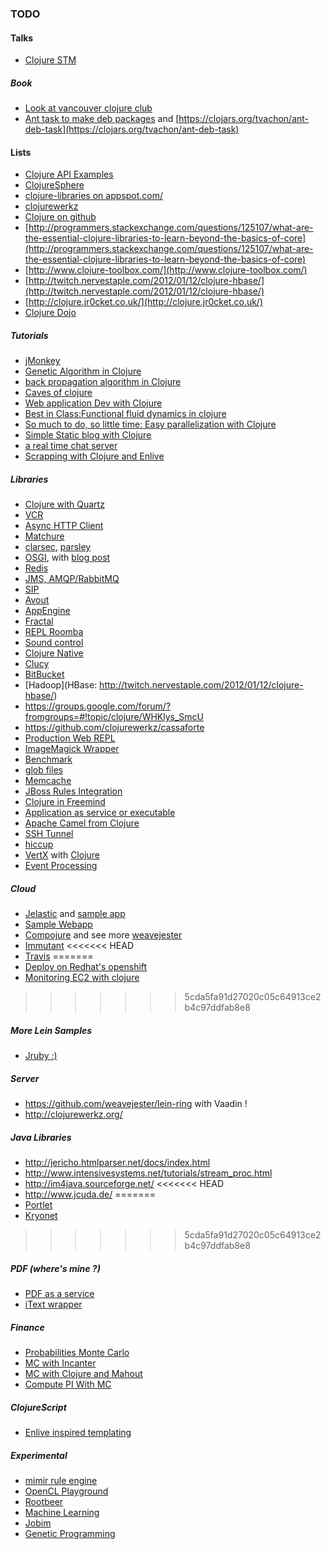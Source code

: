 ### TODO

#### Talks
* [Clojure STM](http://www.slideshare.net/marblejenka/clojurestm)

##### Book
* [Look at vancouver clojure club](https://github.com/van-clj)
* [Ant task to make deb packages](http://code.google.com/p/ant-deb-task/) and [https://clojars.org/tvachon/ant-deb-task](https://clojars.org/tvachon/ant-deb-task)

#### Lists
* [Clojure API Examples](http://en.wikibooks.org/wiki/Clojure_Programming#API_Examples)
* [ClojureSphere](http://www.clojuresphere.com/)
* [clojure-libraries on appspot.com/](http://clojure-libraries.appspot.com/)
* [clojurewerkz](http://clojurewerkz.org/)
* [Clojure on github](http://clojure.github.com/)
* [http://programmers.stackexchange.com/questions/125107/what-are-the-essential-clojure-libraries-to-learn-beyond-the-basics-of-core](http://programmers.stackexchange.com/questions/125107/what-are-the-essential-clojure-libraries-to-learn-beyond-the-basics-of-core)
* [http://www.clojure-toolbox.com/](http://www.clojure-toolbox.com/)
* [http://twitch.nervestaple.com/2012/01/12/clojure-hbase/](http://twitch.nervestaple.com/2012/01/12/clojure-hbase/)
* [http://clojure.jr0cket.co.uk/](http://clojure.jr0cket.co.uk/)
* [Clojure Dojo](https://github.com/zeroed/ClojureDojo)

##### Tutorials
* [jMonkey](http://www.thejach.com/view/2012/5/getting_started_with_jmonkeyengine_and_clojure)
* [Genetic Algorithm in Clojure](http://ethanfast.com/2009/09/ga-framework/)
* [back propagation algorithm in Clojure](http://www.fatvat.co.uk/2009/06/back-propagation-algorithm-in-clojure.html)
* [Caves of clojure](http://stevelosh.com/blog/2012/07/caves-of-clojure-03-4/)
* [Web application Dev with Clojure](http://www.vijaykiran.com/2012/01/17/web-application-development-with-clojure-part-2/)
* [Best in Class:Functional fluid dynamics in clojure](http://www.bestinclass.dk/index.clj/2010/03/functional-fluid-dynamics-in-clojure.html)
* [So much to do, so little time: Easy parallelization with Clojure](http://blog.rguha.net/?p=153)
* [Simple Static blog with Clojure](http://thegeez.net/2012/03/15/static_blog_on_github_with_enlive.html)
* [a real time chat server](http://alexkehayias.tumblr.com/post/28783286946/a-simple-real-time-chat-server-using-clojure-and-aleph)
* [Scrapping with Clojure and Enlive](http://bestinclassblog.tumblr.com/post/22729197447/how-clojure-got-me-banned-from-google)

##### Libraries
* [Clojure with Quartz](http://clojurequartz.info/articles/getting_started.html)
* [VCR](https://github.com/fredericksgary/vcr-clj)
* [Async HTTP Client](http://neotyk.github.com/http.async.client/)
* [Matchure](https://github.com/dcolthorp/matchure)
* [clarsec](https://github.com/jasonjckn/clarsec), [parsley](https://github.com/cgrand/parsley)
* [OSGI](https://github.com/aav/clojure.osgi), with [blog post](http://paudo.posterous.com/clojure-osgi)
* [Redis](https://github.com/wallrat/labs-redis-clojure)
* [JMS, AMQP/RabbitMQ](https://github.com/sbtourist/clamq)
* [SIP](https://github.com/Ruiyun/cljain)
* [Avout](https://github.com/AlexBaranosky/avout)
* [AppEngine](https://github.com/gcv/appengine-magic)
* [Fractal](http://clojurefun.wordpress.com/2012/08/30/mandelbrot-fractals/)
* [REPL Roomba](http://gigasquidsoftware.com/wordpress/?p=450)
* [Sound control](http://opensoundcontrol.org/implementation/osc-clj-clojure-osc-library)
* [Clojure Native](https://github.com/bagucode/clj-native)
* [Clucy](https://github.com/weavejester/clucy) 
* [BitBucket](https://github.com/ohpauleez/clj-bitbucket/tree/17467d27bf0dbd3b3f39290fa66c4201d788d8b0)
* [Hadoop](HBase: http://twitch.nervestaple.com/2012/01/12/clojure-hbase/)
* https://groups.google.com/forum/?fromgroups=#!topic/clojure/WHKlys_SmcU
* https://github.com/clojurewerkz/cassaforte
* [Production Web REPL](http://java.dzone.com/articles/clojure-production-web-repl)
* [ImageMagick Wrapper](https://github.com/neatonk/im4clj)
* [Benchmark](https://github.com/neatonk/criterium)
* [glob files](https://github.com/neatonk/clj-glob)
* [Memcache](http://clojurememcached.info/articles/getting_started.html)
* [JBoss Rules Integration](http://www.gettingcirrius.com/2010/12/using-jboss-rules-drools-in-clojure.html)
* [Clojure in Freemind](http://freemind.sourceforge.net/wiki/index.php/Plugins)
* [Application as service or executable](http://wrapper.tanukisoftware.com/doc/english/integrate.html#method1)
* [Apache Camel from Clojure](https://github.com/denlab/apache-camel-clojure)
* [SSH Tunnel](https://github.com/trampoline/clj-ssh-tunnel)
* [hiccup](https://github.com/weavejester/hiccup)
* [VertX](https://github.com/vert-x/vert.x) with [Clojure](https://gist.github.com/1578718)
* [Event Processing](https://github.com/pingles/clj-esper)

##### Cloud
* [Jelastic](http://jelastic.com/ja/docs/clojure) and [sample app](https://github.com/cemerick/clojure-web-deploy-conj)
* [Sample Webapp](https://github.com/thurn/ackbar)
* [Compojure](https://github.com/weavejester/compojure) and see more [weavejester](https://github.com/weavejester)
* [Immutant](http://immutant.org/tutorials/installation/index.html)
<<<<<<< HEAD
* [Travis](http://about.travis-ci.org/docs/user/languages/clojure/)
=======
* [Deploy on Redhat's openshift](http://sisciatech.tumblr.com/post/29614188595/webnoir-in-openshift)
* [Monitoring EC2 with clojure](http://paulosuzart.github.com/blog/2012/04/17/monitoring-ec2-with-clojure-and-server-stats/)
>>>>>>> 5cda5fa91d27020c05c64913ce2b4c97ddfab8e8

##### More Lein Samples
* [Jruby :)](https://github.com/jkutner/lein-jruby)

##### Server
* https://github.com/weavejester/lein-ring with Vaadin !
* http://clojurewerkz.org/

##### Java Libraries
* http://jericho.htmlparser.net/docs/index.html
* http://www.intensivesystems.net/tutorials/stream_proc.html
* http://im4java.sourceforge.net/
<<<<<<< HEAD
* http://www.jcuda.de/
=======
* [Portlet](https://github.com/jave/cljportlet)
* [Kryonet](http://code.google.com/p/kryonet/)
>>>>>>> 5cda5fa91d27020c05c64913ce2b4c97ddfab8e8

##### PDF (where's mine ?)
* [PDF as a service](https://github.com/yogthos/instant-pdf)
* [iText wrapper](https://github.com/yogthos/clj-pdf)

##### Finance
* [Probabilities Monte Carlo](http://richhickey.github.com/clojure-contrib/probabilities.monte-carlo-api.html)
* [MC with Incanter](http://data-sorcery.org/category/monte-carlo-simulation/)
* [MC with Clojure and Mahout](http://antoniogarrote.wordpress.com/2011/06/26/monte-carlo-integration-with-clojure-and-mahout/)
* [Compute PI With MC](http://alecbenzer.blogspot.jp/2010/07/computing-pi-with-monte-carlo-in.html)

##### ClojureScript
* [Enlive inspired templating](https://github.com/ckirkendall/enfocus)

##### Experimental
* [mimir rule engine](https://github.com/hraberg/mimir)
* [OpenCL Playground](https://github.com/hraberg/sleipnir)
* [Rootbeer](https://github.com/pcpratts/rootbeer1)
* [Machine Learning](https://github.com/sids/nerchuko)
* [Jobim](https://github.com/antoniogarrote/jobim)
* [Genetic Programming](https://github.com/lspector/Clojush)
